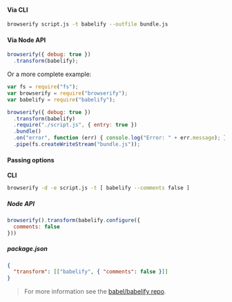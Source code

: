 #### Via CLI

```sh title="Shell"
browserify script.js -t babelify --outfile bundle.js
```

#### Via Node API

```js title="JavaScript"
browserify({ debug: true })
  .transform(babelify);
```

Or a more complete example:

```js title="JavaScript"
var fs = require("fs");
var browserify = require("browserify");
var babelify = require("babelify");

browserify({ debug: true })
  .transform(babelify)
  .require("./script.js", { entry: true })
  .bundle()
  .on("error", function (err) { console.log("Error: " + err.message); })
  .pipe(fs.createWriteStream("bundle.js"));
```

#### Passing options

**CLI**

```sh title="Shell"
browserify -d -e script.js -t [ babelify --comments false ]
```

##### Node API

```js title="JavaScript"
browserify().transform(babelify.configure({
  comments: false
}))
```

##### package.json

```json title="JSON"
{
  "transform": [["babelify", { "comments": false }]]
}
```

<blockquote class="alert alert--info">
  <p>
    For more information see the <a href="https://github.com/babel/babelify">babel/babelify repo</a>.
  </p>
</blockquote>


